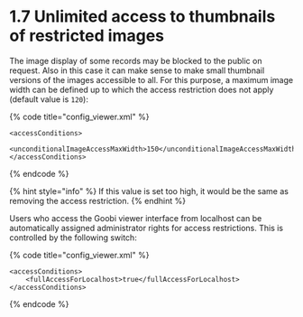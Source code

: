 # 1.7 Unlimited access to thumbnails of restricted images

The image display of some records may be blocked to the public on request. Also in this case it can make sense to make small thumbnail versions of the images accessible to all. For this purpose, a maximum image width can be defined up to which the access restriction does not apply \(default value is `120`\):

{% code title="config\_viewer.xml" %}
```markup
<accessConditions> 
    <unconditionalImageAccessMaxWidth>150</unconditionalImageAccessMaxWidth>
</accessConditions>
```
{% endcode %}

{% hint style="info" %}
If this value is set too high, it would be the same as removing the access restriction.
{% endhint %}

Users who access the Goobi viewer interface from localhost can be automatically assigned administrator rights for access restrictions. This is controlled by the following switch:

{% code title="config\_viewer.xml" %}
```markup
<accessConditions> 
    <fullAccessForLocalhost>true</fullAccessForLocalhost>
</accessConditions>
```
{% endcode %}

